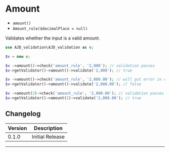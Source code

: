 # Amount

- `amount()`
- `Amount_rule($decimalPlace = null)`

Validates whether the input is a valid amount.

```php
use AJD_validation\AJD_validation as v;

$v = new v;

$v ->amount()->check('amount_rule', '2,000'); // validation passes
$v->getValidator()->amount()->validate('2,000'); // true

$v ->amount()->check('amount_rule', '2,000.00'); // will put error in error bag
$v->getValidator()->amount()->validate('2,000.00'); // false

$v ->amount(2)->check('amount_rule', '2,000.00'); // validation passes
$v->getValidator()->amount(2)->validate('2,000.00'); // true

```

## Changelog

Version | Description
--------|-------------
  0.1.0 | Initial Release

***
